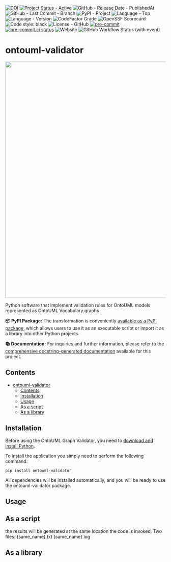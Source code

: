 [![DOI](https://zenodo.org/badge/DOI/10.5281/zenodo.8214977.svg)](https://doi.org/10.5281/zenodo.8214977)
[![Project Status - Active](https://www.repostatus.org/badges/latest/active.svg)](https://www.repostatus.org/#active)
![GitHub - Release Date - PublishedAt](https://img.shields.io/github/release-date/ontouml/ontouml-validator)
![GitHub - Last Commit - Branch](https://img.shields.io/github/last-commit/ontouml/ontouml-validator/main)
![PyPI - Project](https://img.shields.io/pypi/v/ontouml-validator)
![Language - Top](https://img.shields.io/github/languages/top/ontouml/ontouml-validator)
![Language - Version](https://img.shields.io/pypi/pyversions/ontouml-validator)
![CodeFactor Grade](https://img.shields.io/codefactor/grade/github/ontouml/ontouml-validator)
![OpenSSF Scorecard](https://api.securityscorecards.dev/projects/github.com/OntoUML/ontouml-validator/badge)
![Code style: black](https://img.shields.io/badge/code%20style-black-000000.svg)
![License - GitHub](https://img.shields.io/github/license/ontouml/ontouml-validator)
[![pre-commit](https://img.shields.io/badge/pre--commit-enabled-brightgreen?logo=pre-commit)](https://github.com/pre-commit/pre-commit)
[![pre-commit.ci status](https://results.pre-commit.ci/badge/github/OntoUML/ontouml-validator/main.svg)](https://results.pre-commit.ci/latest/github/OntoUML/ontouml-validator/main)
![Website](https://img.shields.io/website/http/ontouml.github.io/ontouml-validator.svg)
![GitHub Workflow Status (with event)](https://img.shields.io/github/actions/workflow/status/ontouml/ontouml-validator/code_testing.yml)

# ontouml-validator

<p align="center"><img src="https://raw.githubusercontent.com/OntoUML/ontouml-validator/main/validator/resources/logo-validator.png" width="740"></p>

Python software that implement validation rules for OntoUML models represented as OntoUML Vocabulary graphs

**📦 PyPI Package:**
The transformation is conveniently [available as a PyPI package](https://pypi.org/project/ontouml-validator/), which
allows users to use it as an executable script or import it as a library into other Python projects.

**📚 Documentation:**
For inquiries and further information, please refer to
the [comprehensive docstring-generated documentation](https://w3id.org/ontouml/validator/docs) available for this
project.

## Contents

<!-- TOC -->

* [ontouml-validator](#ontouml-validator)
    * [Contents](#contents)
    * [Installation](#installation)
    * [Usage](#usage)
    * [As a script](#as-a-script)
    * [As a library](#as-a-library)

<!-- TOC -->

## Installation

Before using the OntoUML Graph Validator, you need to [download and install Python](https://www.python.org/downloads/).

To install the application you simply need to perform the following command:

```text
pip install ontouml-validator
```

All dependencies will be installed automatically, and you will be ready to use the ontouml-validator package.

## Usage

## As a script

the results will be generated at the same location the code is invoked. Two files:
{same_name}.txt
{same_name}.log

## As a library
